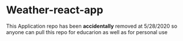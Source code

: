 # Weather-react-app
This Application repo has been <b>accidentally</b> removed at 5/28/2020 
so anyone can pull this repo for educarion as well as for personal use

